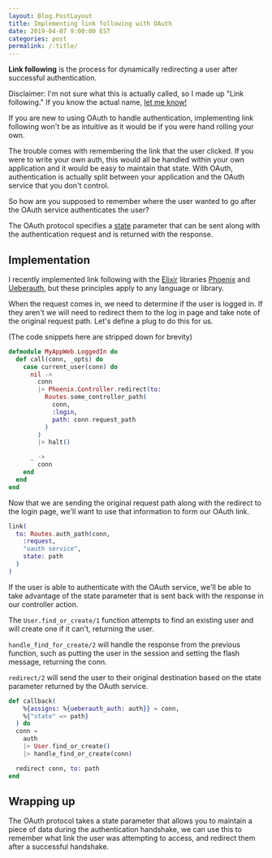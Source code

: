 ```yaml
---
layout: Blog.PostLayout
title: Implementing link following with OAuth
date: 2019-04-07 9:00:00 EST
categories: post
permalink: /:title/
---
```


**Link following** is the process for dynamically redirecting a user after successful authentication.

Disclaimer: I'm not sure what this is actually called, so I made up "Link following." If you know the actual name, [let me know!](https://twitter.com/mitchhanberg)

If you are new to using OAuth to handle authentication, implementing link following won't be as intuitive as it would be if you were hand rolling your own.

The trouble comes with remembering the link that the user clicked. If you were to write your own auth, this would all be handled within your own application and it would be easy to maintain that state. With OAuth, authentication is actually split between your application and the OAuth service that you don't control.

So how are you supposed to remember where the user wanted to go after the OAuth service authenticates the user?

The OAuth protocol specifies a [state](https://auth0.com/docs/protocols/oauth2/oauth-state) parameter that can be sent along with the authentication request and is returned with the response. 

## Implementation

I recently implemented link following with the [Elixir](https://elixir-lang.org/) libraries [Phoenix](https://phoenixframework.org/) and [Ueberauth](https://github.com/ueberauth/ueberauth), but these principles apply to any language or library.

When the request comes in, we need to determine if the user is logged in. If they aren't we will need to redirect them to the log in page and take note of the original request path. Let's define a plug to do this for us.

(The code snippets here are stripped down for brevity)

```elixir
defmodule MyAppWeb.LoggedIn do
  def call(conn, _opts) do
    case current_user(conn) do
      nil ->
        conn
        |> Phoenix.Controller.redirect(to:
          Routes.some_controller_path(
            conn,
            :login,
            path: conn.request_path
          )
        )
        |> halt()

      _ ->
        conn
    end
  end
end
```

Now that we are sending the original request path along with the redirect to the login page, we'll want to use that information to form our OAuth link.

```elixir
link(
  to: Routes.auth_path(conn,
    :request,
    "oauth service",
    state: path
  )
)
```

If the user is able to authenticate with the OAuth service, we'll be able to take advantage of the state parameter that is sent back with the response in our controller action.

The `User.find_or_create/1` function attempts to find an existing user and will create one if it can't, returning the user.

`handle_find_for_create/2` will handle the response from the previous function, such as putting the user in the session and setting the flash message, returning the conn.

`redirect/2` will send the user to their original destination based on the state parameter returned by the OAuth service. 

```elixir
def callback(
    %{assigns: %{ueberauth_auth: auth}} = conn,
    %{"state" => path}
  ) do
  conn =
    auth
    |> User.find_or_create()
    |> handle_find_or_create(conn)

  redirect conn, to: path
end
```

## Wrapping up

The OAuth protocol takes a state parameter that allows you to maintain a piece of data during the authentication handshake, we can use this to remember what link the user was attempting to access, and redirect them after a successful handshake.
